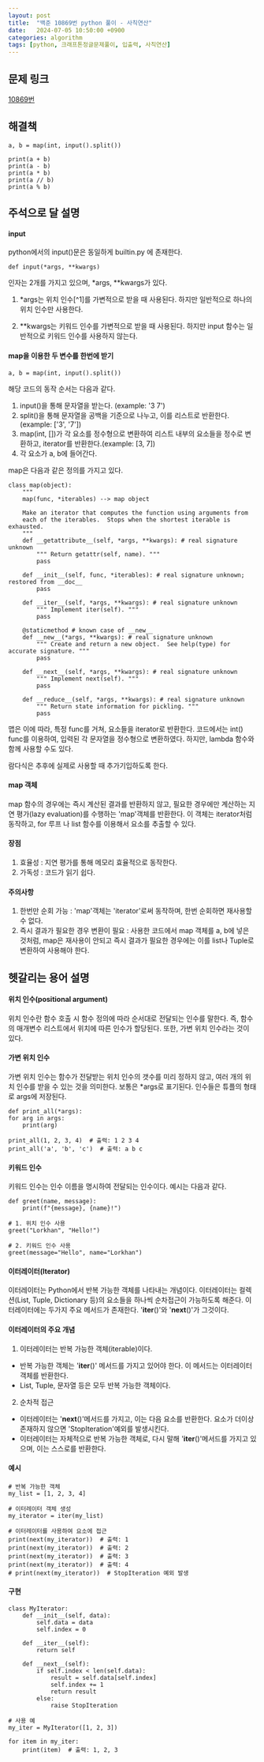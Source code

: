 ```yaml
---
layout: post
title:  "백준 10869번 python 풀이 - 사칙연산"
date:   2024-07-05 10:50:00 +0900
categories: algorithm
tags: [python, 크래프톤정글문제풀이, 입출력, 사칙연산]
---
```


## 문제 링크
[10869번](https://www.acmicpc.net/problem/10869)

## 해결책
```
a, b = map(int, input().split())

print(a + b)
print(a - b)
print(a * b)
print(a // b)
print(a % b)
```

## 주석으로 달 설명

#### input
python에서의 input()문은 동일하게 builtin.py 에 존재한다.
```
def input(*args, **kwargs)
```
인자는 2개를 가지고 있으며, *args, **kwargs가 있다.

1. *args는 위치 인수[^1]를 가변적으로 받을 때 사용된다. 하지만 일반적으로 하나의 위치 인수만 사용한다.

2. **kwargs는 키워드 인수를 가변적으로 받을 때 사용된다. 하지만 input 함수는 일반적으로 키워드 인수를 사용하지 않는다.


#### map을 이용한 두 변수를 한번에 받기

```
a, b = map(int, input().split())
```

해당 코드의 동작 순서는 다음과 같다.
1. input()을 통해 문자열을 받는다. (example: '3 7')
2. split()을 통해 문자열을 공백을 기준으로 나누고, 이를 리스트로 반환한다. (example: ['3', '7'])
3. map(int, [])가 각 요소를 정수형으로 변환하여 리스트 내부의 요소들을 정수로 변환하고, iterator를 반환한다.(example: [3, 7])
4. 각 요소가 a, b에 들어간다.

map은 다음과 같은 정의를 가지고 있다.

```
class map(object):
    """
    map(func, *iterables) --> map object

    Make an iterator that computes the function using arguments from
    each of the iterables.  Stops when the shortest iterable is exhausted.
    """
    def __getattribute__(self, *args, **kwargs): # real signature unknown
        """ Return getattr(self, name). """
        pass

    def __init__(self, func, *iterables): # real signature unknown; restored from __doc__
        pass

    def __iter__(self, *args, **kwargs): # real signature unknown
        """ Implement iter(self). """
        pass

    @staticmethod # known case of __new__
    def __new__(*args, **kwargs): # real signature unknown
        """ Create and return a new object.  See help(type) for accurate signature. """
        pass

    def __next__(self, *args, **kwargs): # real signature unknown
        """ Implement next(self). """
        pass

    def __reduce__(self, *args, **kwargs): # real signature unknown
        """ Return state information for pickling. """
        pass
```

맵은 이에 따라, 특정 func를 거쳐, 요소들을 iterator로 반환한다.
코드에서는 int() func를 이용하여, 입력된 각 문자열을 정수형으로 변환하였다.
하지만, lambda 함수와 함께 사용할 수도 있다.

람다식은 추후에 실제로 사용할 때 추가기입하도록 한다.

#### map 객체
map 함수의 경우에는 즉시 계산된 결과를 반환하지 않고, 필요한 경우에만 계산하는 지연 평가(lazy evaluation)를 수행하는 'map'객체를 반환한다.
이 객체는 iterator처럼 동작하고, for 루프 나 list 함수를 이용해서 요소를 추출할 수 있다.

#### 장점
1. 효율성 : 지연 평가를 통해 메모리 효율적으로 동작한다.
2. 가독성 : 코드가 읽기 쉽다.

#### 주의사항
1. 한번만 순회 가능 : 'map'객체는 'iterator'로써 동작하며, 한번 순회하면 재사용할 수 없다.
2. 즉시 결과가 필요한 경우 변환이 필요 : 사용한 코드에서 map 객체를 a, b에 넣은 것처럼, map은 재사용이 안되고 즉시 결과가 필요한 경우에는 이를 list나 Tuple로 변환하여 사용해야 한다.


## 헷갈리는 용어 설명

#### 위치 인수(positional argument)
위치 인수란 함수 호출 시 함수 정의에 따라 순서대로 전달되는 인수를 말한다.
즉, 함수의 매개변수 리스트에서 위치에 따른 인수가 할당된다.
또한, 가변 위치 인수라는 것이 있다.

#### 가변 위치 인수
가변 위치 인수는 함수가 전달받는 위치 인수의 갯수를 미리 정하지 않고, 여러 개의 위치 인수를 받을 수 있는 것을 의미한다.
보통은 *args로 표기된다. 인수들은 튜플의 형태로 args에 저장된다.
```
def print_all(*args):
for arg in args:
    print(arg)

print_all(1, 2, 3, 4)  # 출력: 1 2 3 4
print_all('a', 'b', 'c')  # 출력: a b c
```

#### 키워드 인수
키워드 인수는 인수 이름을 명시하여 전달되는 인수이다. 예시는 다음과 같다.
```
def greet(name, message):
    print(f"{message}, {name}!")

# 1. 위치 인수 사용
greet("Lorkhan", "Hello!")

# 2. 키워드 인수 사용
greet(message="Hello", name="Lorkhan")
```

#### 이터레이터(Iterator)
이터레이터는 Python에서 반복 가능한 객체를 나타내는 개념이다. 이터레이터는 컬렉션(List, Tuple, Dictionary 등)의 요소들을 하나씩 순차접근이 가능하도록 해준다.
이터레이터에는 두가지 주요 메서드가 존재한다. '__iter__()'와 '__next__()'가 그것이다.

#### 이터레이터의 주요 개념

1. 이터레이터는 반복 가능한 객체(iterable)이다.
- 반복 가능한 객체는 '__iter__()' 메서드를 가지고 있어야 한다. 이 메서드는 이터레이터 객체를 반환한다.
- List, Tuple, 문자열 등은 모두 반복 가능한 객체이다.

2. 순차적 접근
- 이터레이터는 '__next__()'메서드를 가지고, 이는 다음 요소를 반환한다. 요소가 더이상 존재하지 않으면 'StopIteration'예외를 발생시킨다.
- 이터레이터는 자체적으로 반복 가능한 객체로, 다시 말해 '__iter__()'메서드를 가지고 있으며, 이는 스스로를 반환한다.

#### 예시

```
# 반복 가능한 객체
my_list = [1, 2, 3, 4]

# 이터레이터 객체 생성
my_iterator = iter(my_list)

# 이터레이터를 사용하여 요소에 접근
print(next(my_iterator))  # 출력: 1
print(next(my_iterator))  # 출력: 2
print(next(my_iterator))  # 출력: 3
print(next(my_iterator))  # 출력: 4
# print(next(my_iterator))  # StopIteration 예외 발생
```

#### 구현

```
class MyIterator:
    def __init__(self, data):
        self.data = data
        self.index = 0

    def __iter__(self):
        return self

    def __next__(self):
        if self.index < len(self.data):
            result = self.data[self.index]
            self.index += 1
            return result
        else:
            raise StopIteration

# 사용 예
my_iter = MyIterator([1, 2, 3])

for item in my_iter:
    print(item)  # 출력: 1, 2, 3
```

